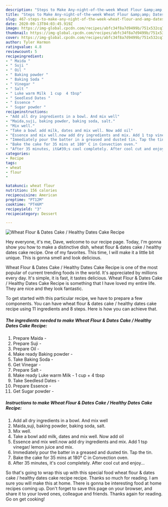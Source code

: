 ```yaml
---
description: "Steps to Make Any-night-of-the-week Wheat Flour &amp;amp; Dates Cake / Healthy Dates Cake Recipe"
title: "Steps to Make Any-night-of-the-week Wheat Flour &amp;amp; Dates Cake / Healthy Dates Cake Recipe"
slug: 467-steps-to-make-any-night-of-the-week-wheat-flour-and-amp-dates-cake-healthy-dates-cake-recipe
date: 2020-09-13T04:03:45.919Z
image: https://img-global.cpcdn.com/recipes/abfc34f8a7d9499b/751x532cq70/wheat-flour-dates-cake-healthy-dates-cake-recipe-recipe-main-photo.jpg
thumbnail: https://img-global.cpcdn.com/recipes/abfc34f8a7d9499b/751x532cq70/wheat-flour-dates-cake-healthy-dates-cake-recipe-recipe-main-photo.jpg
cover: https://img-global.cpcdn.com/recipes/abfc34f8a7d9499b/751x532cq70/wheat-flour-dates-cake-healthy-dates-cake-recipe-recipe-main-photo.jpg
author: Tyler Harmon
ratingvalue: 4.8
reviewcount: 5
recipeingredient:
- " Maida "
- " Suji "
- " Oil "
- " Baking powder "
- " Baking Soda "
- " Vinegar "
- " Salt "
- " Luke warm Milk  1 cup  4 tbsp"
- " Seedlesd Dates "
- " Essence "
- " Sugar powder "
recipeinstructions:
- "Add all dry ingredients in a bowl. And mix well"
- "Maida,suji, baking powder, baking soda, salt."
- "Mix well."
- "Take a bowl add milk, dates and mix well. Now add oil"
- "Essence and mix well.now add dry ingredients and mix. Add 1 tsp vinegar/ lemon juice and mix."
- "Immediately pour the batter in a greased and dusted tin. Tap the tin."
- "Bake the cake for 35 mins at 180° C in Convection oven."
- "After 35 minutes, it&#39;s cool completely. After cool cut and enjoy..."
categories:
- Recipe
tags:
- wheat
- flour
- 

katakunci: wheat flour  
nutrition: 156 calories
recipecuisine: American
preptime: "PT12M"
cooktime: "PT46M"
recipeyield: "3"
recipecategory: Dessert

---
```



![Wheat Flour &amp; Dates Cake / Healthy Dates Cake Recipe](https://img-global.cpcdn.com/recipes/abfc34f8a7d9499b/751x532cq70/wheat-flour-dates-cake-healthy-dates-cake-recipe-recipe-main-photo.jpg)

Hey everyone, it's me, Dave, welcome to our recipe page. Today, I'm gonna show you how to make a distinctive dish, wheat flour &amp; dates cake / healthy dates cake recipe. One of my favorites. This time, I will make it a little bit unique. This is gonna smell and look delicious.



Wheat Flour &amp; Dates Cake / Healthy Dates Cake Recipe is one of the most popular of current trending foods in the world. It's appreciated by millions every day. It's simple, it is fast, it tastes delicious. Wheat Flour &amp; Dates Cake / Healthy Dates Cake Recipe is something that I have loved my entire life. They are nice and they look fantastic.


To get started with this particular recipe, we have to prepare a few components. You can have wheat flour &amp; dates cake / healthy dates cake recipe using 11 ingredients and 8 steps. Here is how you can achieve that.

<!--inarticleads1-->

##### The ingredients needed to make Wheat Flour &amp; Dates Cake / Healthy Dates Cake Recipe:

1. Prepare  Maida -
1. Prepare  Suji -
1. Prepare  Oil -
1. Make ready  Baking powder -
1. Take  Baking Soda -
1. Get  Vinegar -
1. Prepare  Salt -
1. Make ready  Luke warm Milk - 1 cup + 4 tbsp
1. Take  Seedlesd Dates -
1. Prepare  Essence -
1. Get  Sugar powder -




<!--inarticleads2-->

##### Instructions to make Wheat Flour &amp; Dates Cake / Healthy Dates Cake Recipe:

1. Add all dry ingredients in a bowl. And mix well
1. Maida,suji, baking powder, baking soda, salt.
1. Mix well.
1. Take a bowl add milk, dates and mix well. Now add oil
1. Essence and mix well.now add dry ingredients and mix. Add 1 tsp vinegar/ lemon juice and mix.
1. Immediately pour the batter in a greased and dusted tin. Tap the tin.
1. Bake the cake for 35 mins at 180° C in Convection oven.
1. After 35 minutes, it&#39;s cool completely. After cool cut and enjoy...




So that's going to wrap this up with this special food wheat flour &amp; dates cake / healthy dates cake recipe recipe. Thanks so much for reading. I am sure you will make this at home. There is gonna be interesting food at home recipes coming up. Don't forget to save this page on your browser, and share it to your loved ones, colleague and friends. Thanks again for reading. Go on get cooking!
